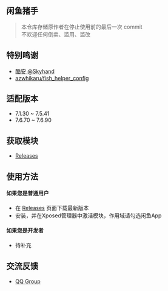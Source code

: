 ## 闲鱼猪手
> 本仓库存储原作者在停止使用前的最后一次 commit   
> 不欢迎任何倒卖、滥用、滥改

## 特别鸣谢
- [酷安 @Skyhand](http://www.coolapk.com/u/587830)   
- [azwhikaru/fish_helper_config](https://github.com/azwhikaru/fish_helper_config)   

## 适配版本
- 7.1.30 ~ 7.5.41
- 7.6.70 ~ 7.6.90

## 获取模块
- [Releases](https://github.com/JackPan0519/fish_helper/releases)

## 使用方法
#### 如果您是普通用户   
- 在 [Releases](https://github.com/JackPan0519/fish_helper_config/releases) 页面下载最新版本
- 安装，并在Xposed管理器中激活模块，作用域请勾选闲鱼App

#### 如果您是开发者   
- 待补充

## 交流反馈
- [QQ Group](https://jq.qq.com/?_wv=1027&k=aqAyZbT7)
